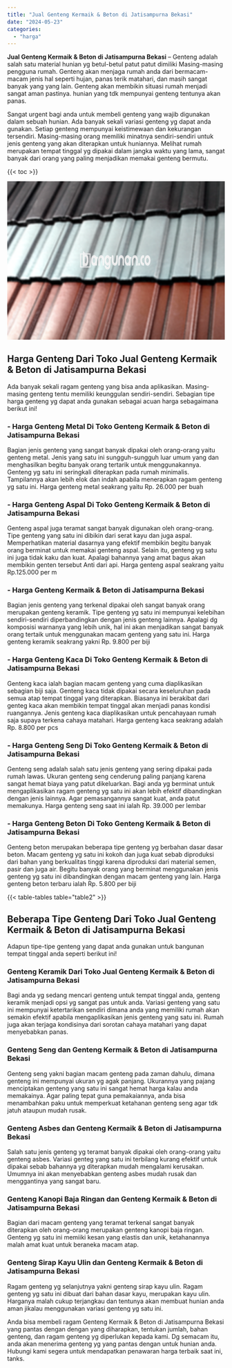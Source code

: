 ```yaml
---
title: "Jual Genteng Kermaik & Beton di Jatisampurna Bekasi"
date: "2024-05-23"
categories: 
  - "harga"
---
```


**Jual Genteng Kermaik & Beton di Jatisampurna Bekasi** – Genteng adalah salah satu material hunian yg betul-betul patut patut dimiliki Masing-masing pengguna rumah. Genteng akan menjaga rumah anda dari bermacam-macam jenis hal seperti hujan, panas terik matahari, dan masih sangat banyak yang yang lain. Genteng akan membikin situasi rumah menjadi sangat aman pastinya. hunian yang tdk mempunyai genteng tentunya akan panas.

Sangat urgent bagi anda untuk membeli genteng yang wajib digunakan dalam sebuah hunian. Ada banyak sekali variasi genteng yg dapat anda gunakan. Setiap genteng mempunyai keistimewaan dan kekurangan tersendiri. Masing-masing orang memiliki minatnya sendiri-sendiri untuk jenis genteng yang akan diterapkan untuk huniannya. Melihat rumah merupakan tempat tinggal yg dipakai dalam jangka waktu yang lama, sangat banyak dari orang yang paling menjadikan memakai genteng bermutu.

{{< toc >}}

![Jual Genteng Kermaik & Beton di Jatisampurna Bekasi](/images/genteng-minimalis-murah12.png)

## Harga Genteng Dari Toko Jual Genteng Kermaik & Beton di Jatisampurna Bekasi

Ada banyak sekali ragam genteng yang bisa anda aplikasikan. Masing-masing genteng tentu memiliki keunggulan sendiri-sendiri. Sebagian tipe harga genteng yg dapat anda gunakan sebagai acuan harga sebagaimana berikut ini!

### \- Harga Genteng Metal Di Toko Genteng Kermaik & Beton di Jatisampurna Bekasi

Bagian jenis genteng yang sangat banyak dipakai oleh orang-orang yaitu genteng metal. Jenis yang satu ini sungguh-sungguh luar umum yang dan menghasilkan begitu banyak orang tertarik untuk menggunakannya. Genteng yg satu ini seringkali diterapkan pada rumah minimalis. Tampilannya akan lebih elok dan indah apabila menerapkan ragam genteng yg satu ini. Harga genteng metal seakrang yaitu Rp. 26.000 per buah

### \- Harga Genteng Aspal Di Toko Genteng Kermaik & Beton di Jatisampurna Bekasi

Genteng aspal juga teramat sangat banyak digunakan oleh orang-orang. Tipe genteng yang satu ini dibikin dari serat kayu dan juga aspal. Memperhatikan material dasarnya yang efektif membikin begitu banyak orang berminat untuk memakai genteng aspal. Selain itu, genteng yg satu ini juga tidak kaku dan kuat. Apalagi bahannya yang amat bagus akan membikin genten tersebut Anti dari api. Harga genteng aspal seakrang yaitu Rp.125.000 per m

### \- Harga Genteng Kermaik & Beton di Jatisampurna Bekasi

Bagian jenis genteng yang terkenal dipakai oleh sangat banyak orang merupakan genteng keramik. Tipe genteng yg satu ini mempunyai kelebihan sendiri-sendiri diperbandingkan dengan jenis genteng lainnya. Apalagi dg komposisi warnanya yang lebih unik, hal ini akan menjadikan sangat banyak orang tertaik untuk menggunakan macam genteng yang satu ini. Harga genteng keramik seakrang yakni Rp. 9.800 per biji

### \- Harga Genteng Kaca Di Toko Genteng Kermaik & Beton di Jatisampurna Bekasi

Genteng kaca ialah bagian macam genteng yang cuma diaplikasikan sebagian biji saja. Genteng kaca tidak dipakai secara keseluruhan pada semua atap tempat tinggal yang diterapkan. Biasanya ini berakibat dari genteg kaca akan membikin tempat tinggal akan menjadi panas kondisi ruangannya. Jenis genteng kaca diaplikasikan untuk pencahayaan rumah saja supaya terkena cahaya matahari. Harga genteng kaca seakrang adalah Rp. 8.800 per pcs

### \- Harga Genteng Seng Di Toko Genteng Kermaik & Beton di Jatisampurna Bekasi

Genteng seng adalah salah satu jenis genteng yang sering dipakai pada rumah lawas. Ukuran genteng seng cenderung paling panjang karena sangat hemat biaya yang patut dikeluarkan. Bagi anda yg berminat untuk mengaplikasikan ragam genteng yg satu ini akan lebih efektif dibandingkan dengan jenis lainnya. Agar pemasangannya sangat kuat, anda patut memakunya. Harga genteng seng saat ini ialah Rp. 39.000 per lembar

### \- Harga Genteng Beton Di Toko Genteng Kermaik & Beton di Jatisampurna Bekasi

Genteng beton merupakan beberapa tipe genteng yg berbahan dasar dasar beton. Macam genteng yg satu ini kokoh dan juga kuat sebab diproduksi dari bahan yang berkualitas tinggi karena diproduksi dari material semen, pasir dan juga air. Begitu banyak orang yang berminat menggunakan jenis genteng yg satu ini dibandingkan dengan macam genteng yang lain. Harga genteng beton terbaru ialah Rp. 5.800 per biji

{{< table-tables table="table2" >}}

## Beberapa Tipe Genteng Dari Toko Jual Genteng Kermaik & Beton di Jatisampurna Bekasi

Adapun tipe-tipe genteng yang dapat anda gunakan untuk bangunan tempat tinggal anda seperti berikut ini!

### Genteng Keramik Dari Toko Jual Genteng Kermaik & Beton di Jatisampurna Bekasi

Bagi anda yg sedang mencari genteng untuk tempat tinggal anda, genteng keramik menjadi opsi yg sangat pas untuk anda. Variasi genteng yang satu ini mempunyai ketertarikan sendiri dimana anda yang memiliki rumah akan semakin efektif apabila mengaplikasikan jenis genteng yang satu ini. Rumah juga akan terjaga kondisinya dari sorotan cahaya matahari yang dapat menyebabkan panas.

### Genteng Seng dan Genteng Kermaik & Beton di Jatisampurna Bekasi

Genteng seng yakni bagian macam genteng pada zaman dahulu, dimana genteng ini mempunyai ukuran yg agak panjang. Ukurannya yang pajang menciptakan genteng yang satu ini sangat hemat harga kalau anda memakainya. Agar paling tepat guna pemakaiannya, anda bisa menambahkan paku untuk memperkuat ketahanan genteng seng agar tdk jatuh ataupun mudah rusak.

### Genteng Asbes dan Genteng Kermaik & Beton di Jatisampurna Bekasi

Salah satu jenis genteng yg teramat banyak dipakai oleh orang-orang yaitu genteng asbes. Variasi genteg yang satu ini terbilang kurang efektif untuk dipakai sebab bahannya yg diterapkan mudah mengalami kerusakan. Umumnya ini akan menyebabkan genteng asbes mudah rusak dan menggantinya yang sangat baru.

### Genteng Kanopi Baja Ringan dan Genteng Kermaik & Beton di Jatisampurna Bekasi

Bagian dari macam genteng yang teramat terkenal sangat banyak diterapkan oleh orang-orang merupakan genteng kanopi baja ringan. Genteng yg satu ini memiiki kesan yang elastis dan unik, ketahanannya malah amat kuat untuk beraneka macam atap.

### Genteng Sirap Kayu Ulin dan Genteng Kermaik & Beton di Jatisampurna Bekasi

Ragam genteng yg selanjutnya yakni genteng sirap kayu ulin. Ragam genteng yg satu ini dibuat dari bahan dasar kayu, merupakan kayu ulin. Harganya malah cukup terjangkau dan tentunya akan membuat hunian anda aman jikalau menggunakan variasi genteng yg satu ini.

Anda bisa membeli ragam Genteng Kermaik & Beton di Jatisampurna Bekasi yang pantas dengan dengan yang diharapkan, tentukan jumlah, bahan genteng, dan ragam genteng yg diperlukan kepada kami. Dg semacam itu, anda akan menerima genteng yg yang pantas dengan untuk hunian anda. Hubungi kami segera untuk mendapatkan penawaran harga terbaik saat ini, tanks.
